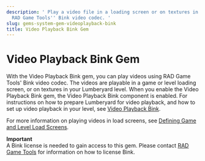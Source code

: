 ```yaml
---
description: ' Play a video file in a loading screen or on textures in &ALYlong; using
  RAD Game Tools'' Bink video codec. '
slug: gems-system-gem-videoplayback-bink
title: Video Playback Bink Gem
---
```

# Video Playback Bink Gem<a name="gems-system-gem-videoplayback-bink"></a>

With the Video Playback Bink gem, you can play videos using RAD Game Tools' Bink video codec\. The videos are playable in a game or level loading screen, or on textures in your Lumberyard level\. When you enable the Video Playback Bink gem, the Video Playback Bink component is enabled\. For instructions on how to prepare Lumberyard for video playback, and how to set up video playback in your level, see [Video Playback Bink](component-videoplayback-bink.md)\.

For more information on playing videos in load screens, see [Defining Game and Level Load Screens](ui-editor-load-screens.md)\.

**Important**  
A Bink license is needed to gain access to this gem\. Please contact [RAD Game Tools](http://www.radgametools.com/bnkmain.htm) for information on how to license Bink\.